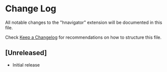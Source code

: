 # Change Log
All notable changes to the "hnavigator" extension will be documented in this file.

Check [Keep a Changelog](http://keepachangelog.com/) for recommendations on how to structure this file.

## [Unreleased]
- Initial release